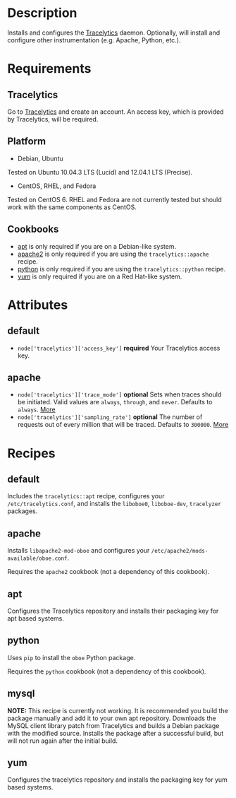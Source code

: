 Description
===========

Installs and configures the [Tracelytics](http://www.tracelytics.com/) daemon. Optionally, will install and configure other instrumentation (e.g. Apache, Python, etc.).

Requirements
============

Tracelytics
-----------

Go to [Tracelytics](http://www.tracelytics.com/) and create an account. An access key, which is provided by Tracelytics, will be required.

Platform
--------

* Debian, Ubuntu

Tested on Ubuntu 10.04.3 LTS (Lucid) and 12.04.1 LTS (Precise).

* CentOS, RHEL, and Fedora

Tested on CentOS 6. RHEL and Fedora are not currently tested but should work with the same components as CentOS.

Cookbooks
---------

* [apt](https://github.com/opscode-cookbooks/apt) is only required if you are on a Debian-like system.
* [apache2](https://github.com/opscode-cookbooks/apache2) is only required if you are using the `tracelytics::apache` recipe.
* [python](https://github.com/opscode-cookbooks/python) is only required if you are using the `tracelytics::python` recipe.
* [yum](https://github.com/opscode-cookbooks/yum) is only required if you are on a Red Hat-like system.

Attributes
==========

default
-------

* `node['tracelytics']['access_key']` **required** Your Tracelytics access key.

apache
------

* `node['tracelytics']['trace_mode']` **optional** Sets when traces should be initiated. Valid values are `always`, `through`, and `never`. Defaults to `always`. [More](http://support.tracelytics.com/kb/configuration/configuring-apache)
* `node['tracelytics']['sampling_rate']` **optional** The number of requests out of every million that will be traced. Defaults to `300000`. [More](http://support.tracelytics.com/kb/configuration/configuring-apache)

Recipes
=======

default
-------

Includes the `tracelytics::apt` recipe, configures your `/etc/tracelytics.conf`, and installs the `liboboe0`, `liboboe-dev`, `tracelyzer` packages.

apache
------

Installs `libapache2-mod-oboe` and configures your `/etc/apache2/mods-available/oboe.conf`.

Requires the `apache2` cookbook (not a dependency of this cookbook).

apt
---

Configures the Tracelytics repository and installs their packaging key for apt based systems.

python
------

Uses `pip` to install the `oboe` Python package.

Requires the `python` cookbook (not a dependency of this cookbook).

mysql
-----

**NOTE:** This recipe is currently not working. It is recommended you build the package manually and add it to your own apt repository. Downloads the MySQL client library patch from Tracelytics and builds a Debian package with the modified source. Installs the package after a successful build, but will not run again after the initial build.

yum
---

Configures the tracelytics repository and installs the packaging key for yum based systems.
